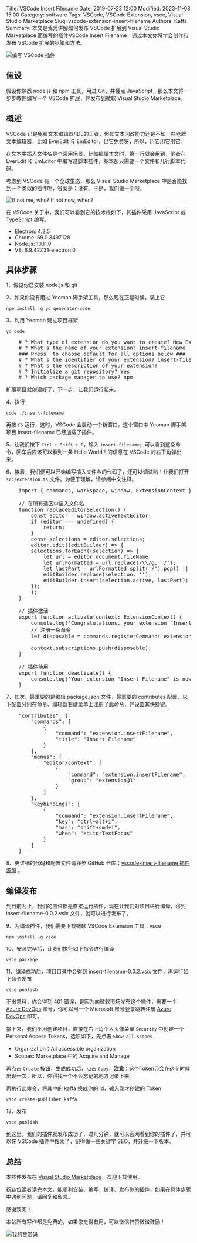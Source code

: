 Title: VSCode Insert Filename
Date: 2019-07-23 12:00
Modified: 2023-11-08 15:00
Category: software
Tags: VSCode, VSCode Extension, vsce, Visual Studio Marketplace
Slug: vscode-extension-insert-filename
Authors: Kaffa
Summary: 本文是我为讲解如何发布 VSCode 扩展到 Visual Studio Marketplace 而编写的插件VSCode Insert Filename，通过本文你将学会创作和发布 VSCode 扩展的步骤和方法。


![编写 VSCode 插件](https://kaffa.im/static/img/2019/create-vscode-extension.png "编写 VSCode 插件")

## 假设

假设你熟悉 node.js 和 npm 工具，用过 Git，并懂点 JavaScript，那么本文将一步步教你编写一个 VSCode 扩展，并发布到微软 Visual Studio Marketplace。

## 概述

VSCode 已是免费文本编辑器/IDE的王者，但其文本闪改能力还是不如一些老牌文本编辑器，比如 EverEdit 与 EmEditor，但它免费呀，所以，用它用它用它。

在文本中插入文件名是个常用场景，比如编辑本文时，第一行就会用到，笔者在 EverEdit 和 EmEditor 中编写过脚本插件，基本都只需要一个文件和几行脚本代码。

考虑到 VSCode 有一个全球生态，那么 Visual Studio Marketplace 中是否能找到一个类似的插件呢，答案是：没有。于是，我们做一个呗。

![If not me, who? If not now, when?](https://kaffa.im/static/img/2019/if-not-me-who-if-not-now-when.png "If not me, 
who? If not now, when?")

在 VSCode 关于中，我们可以看到它的技术栈如下，其插件采用 JavaScript 或 TypeScript 编写。

* Electron: 4.2.5
* Chrome: 69.0.3497.128
* Node.js: 10.11.0
* V8: 6.9.427.31-electron.0

## 具体步骤

1、假设你已安装 node.js 和 git

2、如果你没有用过 Yeoman 脚手架工具，那么现在正是时候，装上它

`npm install -g yo generator-code`

3、利用 Yeoman 建立项目框架

`yo code`

<pre>
    # ? What type of extension do you want to create? New Extension (TypeScript)
    # ? What's the name of your extension? insert-filename
    ### Press <Enter> to choose default for all options below ###
    # ? What's the identifier of your extension? insert-filename
    # ? What's the description of your extension?
    # ? Initialize a git repository? Yes
    # ? Which package manager to use? npm
</pre>

扩展项目就创建好了，下一步，让我们运行起来。

4、执行

`code ./insert-filename`

再按 `F5` 运行，这时，VSCode 会启动一个新窗口，这个窗口中 Yeoman 脚手架项目 insert-filename 已经加载了插件。

5、让我们按下 `Ctrl + Shift + P`，输入 `insert-filename`，可以看到这条命令，回车后应该可以看到一条 Hello World！的信息在 VSCode 的右下角弹出来。

6、接着，我们便可以开始编写插入文件名的代码了，还可以调试哟！让我们打开 `src/extension.ts` 文件。为便于理解，请参阅中文注释。
<pre>
    import { commands, workspace, window, ExtensionContext } from 'vscode';

    // 在所有选区中插入文件名
    function replaceEditorSelection() {
        const editor = window.activeTextEditor;
        if (editor === undefined) {
            return;
        }
        const selections = editor.selections;
        editor.edit((editBuilder) => {
        selections.forEach((selection) => {
            let url = editor.document.fileName;
            let urlFormatted = url.replace(/\\/g, '/');
            let lastPart = urlFormatted.split('/').pop() || '';
            editBuilder.replace(selection, '');
            editBuilder.insert(selection.active, lastPart);
        });
        );
    }

    // 插件激活
    export function activate(context: ExtensionContext) {
        console.log('Congratulations, your extension "Insert Filename" is now active!');
        // 注册一条命令
        let disposable = commands.registerCommand('extension.insertFilename', () => replaceEditorSelection());

        context.subscriptions.push(disposable);
    }

    // 插件待用
    export function deactivate() {
        console.log('Your extension "Insert Filename" is now inactive!');
    }
</pre>

7、其次，最重要的是编辑 package.json 文件，最重要的 contributes 配置，以下配置分别在命令、编辑器右键菜单上注册了此命令，并设置其快捷键。

<pre>
    "contributes": {
        "commands": [
            {
                "command": "extension.insertFilename",
                "title": "Insert Filename"
            }
        ],
        "menus": {
            "editor/context": [
                {
                    "command": "extension.insertFilename",
                    "group": "extension@1"
                }
            ]
        },
        "keybindings": [
            {
                "command": "extension.insertFilename",
                "key": "ctrl+alt+i",
                "mac": "shift+cmd+i",
                "when": "editorTextFocus"
            }
        ]
    }
</pre>

8、更详细的代码和配置文件请移步 GitHub 仓库：[vscode-insert-filename 插件源码][3] 。

## 编译发布

到目前为止，我们的测试都是直接运行插件，现在让我们对项目进行编译，得到 insert-filename-0.0.2.vsix 文件，就可以进行发布了。

9、为编译插件，我们需要下载微软 VSCode Extension 工具：vsce

`npm install -g vsce`

10、安装完毕后，让我们执行如下指令进行编译

`vsce package`

11、编译成功后，项目目录中会得到 insert-filename-0.0.2.vsix 文件，再运行如下命令发布

`vsce publish`

不出意料，你会得到 401 错误，是因为向微软市场发布这个插件，需要一个 [Azure DevOps][4] 账号，你可以用一个 Microsoft 账号登录跳转注册 [Azure DevOps][4] 即可。

接下来，我们不用创建项目，直接在右上角个人头像菜单 `Security` 中创建一个 Personal Access Tokens，选项如下，先点击 `Show all scopes`

* Organization：All accessible organization
* Scopes: Marketplace 中的 Acquire and Manage

再点击 `Create` 按钮，生成成功后，点击 `Copy`，**注意**：这个Token只会在这个时候出现一次，所以，你得找一个不会忘记的地方记录下来。

再执行此命令，将其中的 kaffa 换成你的 id，输入刚才创建的 Token

`vsce create-publisher kaffa`

12、发布

`vsce publish`

到这里，我们的插件就发布成功了，过几分钟，就可以官网看到你的插件了，并可以在 VSCode 插件中搜索了，记得做一些关键字 SEO，并升级一下版本。

## 总结

本插件发布在 [Visual Studio Marketplace][4]，欢迎下载使用。

祝各位读者读完本文，能顺利安装、编写、编译、发布你的插件，如果在具体步骤中遇到问题，请回复和留言。

感谢观阅！

本站所有写作都是免费的，如果您觉得有用，可以微信扫赞微微鼓励！

![我的赞赏码](https://kaffa.im/static/img/reward.png "一杯咖啡吸取太阳能量")

[1]: https://kaffa.im/static/img/reward.png
[2]: http://www.everedit.net/
[3]: https://github.com/kaffa/vscode-insert-filename
[4]: https://marketplace.visualstudio.com/items?itemName=kaffa.insert-filename
[5]: https://aka.ms/SignupAzureDevOps
